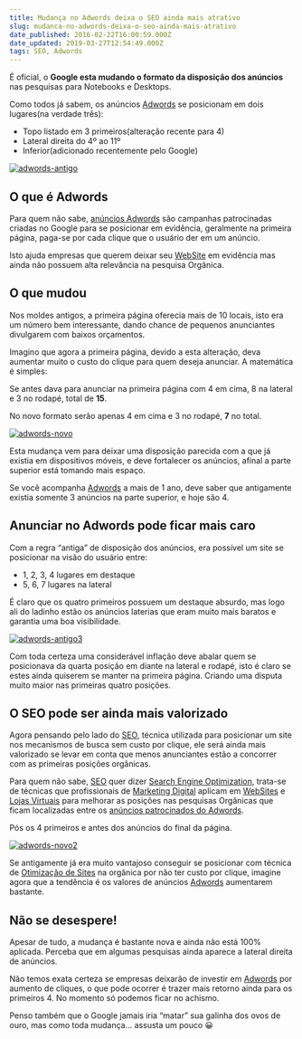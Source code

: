```yaml
---
title: Mudança no Adwords deixa o SEO ainda mais atrativo
slug: mudanca-no-adwords-deixa-o-seo-ainda-mais-atrativo
date_published: 2016-02-22T16:00:59.000Z
date_updated: 2019-03-27T12:54:49.000Z
tags: SEO, Adwords
---
```


É oficial, o **Google esta mudando o formato da disposição dos anúncios** nas pesquisas para Notebooks e Desktops.

Como todos já sabem, os anúncios [Adwords](https://inoweb.com.br/gerenciamento-adwords) se posicionam em dois lugares(na verdade três):

- Topo listado em 3 primeiros(alteração recente para 4)
- Lateral direita do 4º ao 11º
- Inferior(adicionado recentemente pelo Google)

[![adwords-antigo](https://blog.inoweb.com.br/content/images/2016/02/adwords-antigo1.jpg)](https://blog.inoweb.com.br/content/images/2016/02/adwords-antigo1.jpg)

## O que é Adwords

Para quem não sabe, [anúncios Adwords](https://inoweb.com.br/gerenciamento-adwords) são campanhas patrocinadas criadas no Google para se posicionar em evidência, geralmente na primeira página, paga-se por cada clique que o usuário der em um anúncio.

Isto ajuda empresas que querem deixar seu [WebSite](https://inoweb.com.br/criacao-de-sites) em evidência mas ainda não possuem alta relevância na pesquisa Orgânica.

## O que mudou

Nos moldes antigos, a primeira página oferecia mais de 10 locais, isto era um número bem interessante, dando chance de pequenos anunciantes divulgarem com baixos orçamentos.

Imagino que agora a primeira página, devido a esta alteração, deva aumentar muito o custo do clique para quem deseja anunciar. A matemática é simples:

Se antes dava para anunciar na primeira página com 4 em cima, 8 na lateral e 3 no rodapé, total de **15**.

No novo formato serão apenas 4 em cima e 3 no rodapé, **7** no total.

[![adwords-novo](https://blog.inoweb.com.br/content/images/2016/02/adwords-novo3.jpg)](https://blog.inoweb.com.br/content/images/2016/02/adwords-novo3.jpg)

Esta mudança vem para deixar uma disposição parecida com a que já existia em dispositivos móveis, e deve fortalecer os anúncios, afinal a parte superior está tomando mais espaço.

Se você acompanha [Adwords](https://inoweb.com.br/gerenciamento-adwords) a mais de 1 ano, deve saber que antigamente existia somente 3 anúncios na parte superior, e hoje são 4.

## Anunciar no Adwords pode ficar mais caro

Com a regra “antiga” de disposição dos anúncios, era possível um site se posicionar na visão do usuário entre:

- 1, 2, 3, 4 lugares em destaque
- 5, 6, 7 lugares na lateral

É claro que os quatro primeiros possuem um destaque absurdo, mas logo ali do ladinho estão os anúncios laterias que eram muito mais baratos e garantia uma boa visibilidade.

[![adwords-antigo3](https://blog.inoweb.com.br/content/images/2016/02/adwords-antigo3.jpg)](https://blog.inoweb.com.br/content/images/2016/02/adwords-antigo3.jpg)

Com toda certeza uma considerável inflação deve abalar quem se posicionava da quarta posição em diante na lateral e rodapé, isto é claro se estes ainda quiserem se manter na primeira página. Criando uma disputa muito maior nas primeiras quatro posições.

## O SEO pode ser ainda mais valorizado

Agora pensando pelo lado do [SEO](https://inoweb.com.br/otimizacao-de-sites-seo), técnica utilizada para posicionar um site nos mecanismos de busca sem custo por clique, ele será ainda mais valorizado se levar em conta que menos anunciantes estão a concorrer com as primeiras posições orgânicas.

Para quem não sabe, [SEO](https://inoweb.com.br/otimizacao-de-sites-seo) quer dizer [Search Engine Optimization](https://inoweb.com.br/otimizacao-de-sites-seo), trata-se de técnicas que profissionais de [Marketing Digital](https://inoweb.com.br/marketing-digital) aplicam em [WebSites](https://inoweb.com.br/criacao-de-sites) e [Lojas Virtuais](https://inoweb.com.br/criacao-de-loja-virtual) para melhorar as posições nas pesquisas Orgânicas que ficam localizadas entre os [anúncios patrocinados do Adwords](https://inoweb.com.br/gerenciamento-adwords).

Pós os 4 primeiros e antes dos anúncios do final da página.

[![adwords-novo2](https://blog.inoweb.com.br/content/images/2016/02/adwords-novo21.jpg)](https://blog.inoweb.com.br/content/images/2016/02/adwords-novo21.jpg)

Se antigamente já era muito vantajoso conseguir se posicionar com técnica de [Otimização de Sites](https://inoweb.com.br/otimizacao-de-sites-seo) na orgânica por não ter custo por clique, imagine agora que a tendência é os valores de anúncios [Adwords](https://inoweb.com.br/gerenciamento-adwords) aumentarem bastante.

## Não se desespere!

Apesar de tudo, a mudança é bastante nova e ainda não está 100% aplicada. Perceba que em algumas pesquisas ainda aparece a lateral direita de anúncios.

Não temos exata certeza se empresas deixarão de investir em [Adwords](https://inoweb.com.br/gerenciamento-adwords) por aumento de cliques, o que pode ocorrer é trazer mais retorno ainda para os primeiros 4. No momento só podemos ficar no achismo.

Penso também que o Google jamais iria “matar” sua galinha dos ovos de ouro, mas como toda mudança… assusta um pouco 😀
